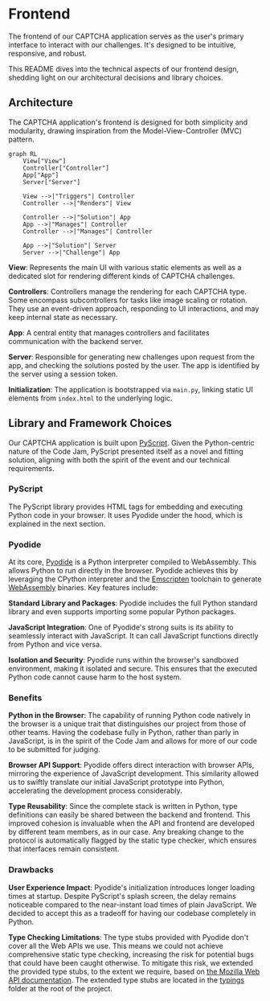 # Frontend

The frontend of our CAPTCHA application serves as the user's primary interface to interact with our challenges. It's designed to be intuitive, responsive, and robust.

This README dives into the technical aspects of our frontend design, shedding light on our architectural decisions and library choices.

## Architecture

The CAPTCHA application's frontend is designed for both simplicity and modularity, drawing inspiration from the Model-View-Controller (MVC) pattern.

```mermaid
graph RL
    View["View"]
    Controller["Controller"]
    App["App"]
    Server["Server"]

    View -->|"Triggers"| Controller
    Controller -->|"Renders"| View

    Controller -->|"Solution"| App
    App -->|"Manages"| Controller
    Controller -->|"Manages"| Controller

    App -->|"Solution"| Server
    Server -->|"Challenge"| App  
```

**View**: Represents the main UI with various static elements as well as a dedicated slot for rendering different kinds of CAPTCHA challenges.

**Controllers**: Controllers manage the rendering for each CAPTCHA type. Some encompass subcontrollers for tasks like image scaling or rotation. They use an event-driven approach, responding to UI interactions, and may keep internal state as necessary.

**App**: A central entity that manages controllers and facilitates communication with the backend server.

**Server**: Responsible for generating new challenges upon request from the app, and checking the solutions posted by the user. The app is identified by the server using a session token.

**Initialization**: The application is bootstrapped via `main.py`, linking static UI elements from `index.html` to the underlying logic.

## Library and Framework Choices

Our CAPTCHA application is built upon [PyScript](https://pyscript.net/). Given the Python-centric nature of the Code Jam, PyScript presented itself as a novel and fitting solution, aligning with both the spirit of the event and our technical requirements.

### PyScript

The PyScript library provides HTML tags for embedding and executing Python code in your browser. It uses Pyodide under the hood, which is explained in the next section.

### Pyodide

At its core, [Pyodide](https://pyodide.org/en/stable/) is a Python interpreter compiled to WebAssembly. This allows Python to run directly in the browser. Pyodide achieves this by leveraging the CPython interpreter and the [Emscripten](https://emscripten.org/) toolchain to generate [WebAssembly](https://webassembly.org/) binaries. Key features include:

**Standard Library and Packages**: Pyodide includes the full Python standard library and even supports importing some popular Python packages.

**JavaScript Integration**: One of Pyodide's strong suits is its ability to seamlessly interact with JavaScript. It can call JavaScript functions directly from Python and vice versa.

**Isolation and Security**: Pyodide runs within the browser's sandboxed environment, making it isolated and secure. This ensures that the executed Python code cannot cause harm to the host system.

### Benefits

**Python in the Browser**: The capability of running Python code natively in the browser is a unique trait that distinguishes our project from those of other teams. Having the codebase fully in Python, rather than parly in JavaScript, is in the spirit of the Code Jam and allows for more of our code to be submitted for judging.

**Browser API Support**: Pyodide offers direct interaction with browser APIs, mirroring the experience of JavaScript development. This similarity allowed us to swiftly translate our initial JavaScript prototype into Python, accelerating the development process considerably.

**Type Reusability**: Since the complete stack is written in Python, type definitions can easily be shared between the backend and frontend. This improved cohesion is invaluable when the API and frontend are developed by different team members, as in our case. Any breaking change to the protocol is automatically flagged by the static type checker, which ensures that interfaces remain consistent.

### Drawbacks

**User Experience Impact**: Pyodide's initialization introduces longer loading times at startup. Despite PyScript's splash screen, the delay remains noticeable compared to the near-instant load times of plain JavaScript. We decided to accept this as a tradeoff for having our codebase completely in Python.

**Type Checking Limitations**:  The type stubs provided with Pyodide don't cover all the Web APIs we use. This means we could not achieve comprehensive static type checking, increasing the risk for potential bugs that could have been caught otherwise. To mitigate this risk, we extended the provided type stubs, to the extent we require, based on [the Mozilla Web API documentation](https://developer.mozilla.org/en-US/docs/Web/API). The extended type stubs are located in the [typings](../typings/) folder at the root of the project.
